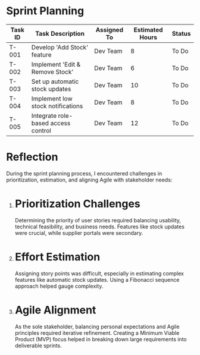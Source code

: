 # Sprint Planning

| Task ID  | Task Description                    | Assigned To | Estimated Hours | Status  |
|----------|-------------------------------------|-------------|----------------|---------|
| T-001    | Develop 'Add Stock' feature        | Dev Team    | 8              | To Do   |
| T-002    | Implement 'Edit & Remove Stock'    | Dev Team    | 6              | To Do   |
| T-003    | Set up automatic stock updates     | Dev Team    | 10             | To Do   |
| T-004    | Implement low stock notifications  | Dev Team    | 8              | To Do   |
| T-005    | Integrate role-based access control| Dev Team    | 12             | To Do   |

# Reflection

During the sprint planning process, I encountered challenges in prioritization, estimation, and aligning Agile with stakeholder needs:

1. # Prioritization Challenges  
   Determining the priority of user stories required balancing usability, technical feasibility, and business needs. Features like stock updates were crucial, while supplier portals were secondary.

2. # Effort Estimation  
   Assigning story points was difficult, especially in estimating complex features like automatic stock updates. Using a Fibonacci sequence approach helped gauge complexity.

3. # Agile Alignment  
   As the sole stakeholder, balancing personal expectations and Agile principles required iterative refinement. Creating a Minimum Viable Product (MVP) focus helped in breaking down large requirements into deliverable sprints.


